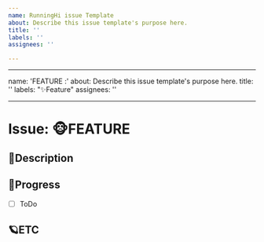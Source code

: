 ```yaml
---
name: RunningHi issue Template
about: Describe this issue template's purpose here.
title: ''
labels: ''
assignees: ''

---
```


---
name: 'FEATURE :'
about: Describe this issue template's purpose here.
title: ''
labels: "✨Feature"
assignees: ''


---

# Issue: 🐵FEATURE

## 🎈Description

<!-- 설명을 작성하시오. -->

## 🎹Progress

- [ ] ToDo

## 🪐ETC

<!-- 비고 -->
